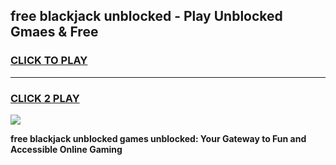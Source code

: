 
## free blackjack unblocked - Play Unblocked Gmaes & Free
<h3>
<a href="https://news.freeplayer.one?title=free_blackjack_unblocked&ref=23F">CLICK TO PLAY</a></h3>
<hr>

<h3>
<a href="https://news.freeplayer.one?title=free_blackjack_unblocked&ref=23F">CLICK 2 PLAY</a>
  
</h3>

<a href="https://news.freeplayer.one?title=free_blackjack_unblocked&ref=23F/"><img src="https://clearcache.store/games.png"></a>


**free blackjack unblocked games unblocked: Your Gateway to Fun and Accessible Online Gaming**
